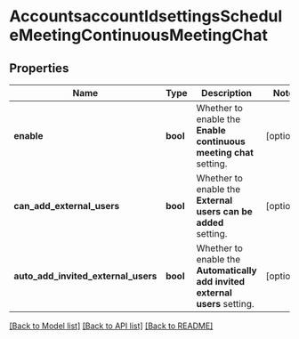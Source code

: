 # AccountsaccountIdsettingsScheduleMeetingContinuousMeetingChat

## Properties
Name | Type | Description | Notes
------------ | ------------- | ------------- | -------------
**enable** | **bool** | Whether to enable the **Enable continuous meeting chat** setting. | [optional] 
**can_add_external_users** | **bool** | Whether to enable the **External users can be added** setting. | [optional] 
**auto_add_invited_external_users** | **bool** | Whether to enable the **Automatically add invited external users** setting. | [optional] 

[[Back to Model list]](../README.md#documentation-for-models) [[Back to API list]](../README.md#documentation-for-api-endpoints) [[Back to README]](../README.md)

